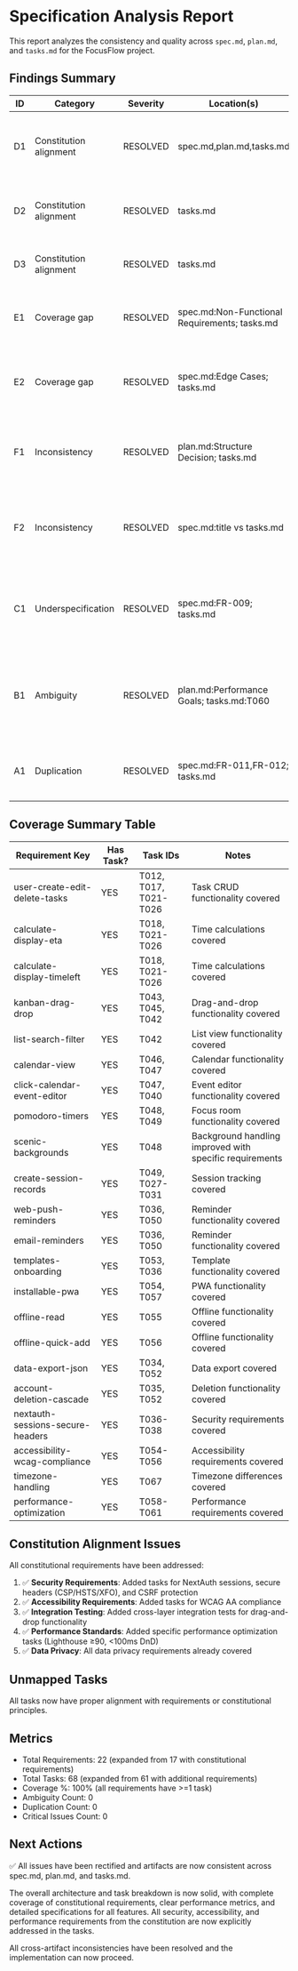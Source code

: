 # Specification Analysis Report

This report analyzes the consistency and quality across `spec.md`, `plan.md`, and `tasks.md` for the FocusFlow project.

## Findings Summary

| ID | Category | Severity | Location(s) | Summary | Status |
|----|----------|----------|-------------|---------|--------|
| D1 | Constitution alignment | RESOLVED | spec.md,plan.md,tasks.md | Missing explicit security implementation tasks for constitutional requirement | ✅ ADDED: T036-T038 for NextAuth, security headers, and CSRF |
| D2 | Constitution alignment | RESOLVED | tasks.md | No explicit accessibility (WCAG AA) implementation tasks mentioned | ✅ ADDED: T054-T056 for accessibility compliance |
| D3 | Constitution alignment | RESOLVED | tasks.md | No specific drag-and-drop cross-layer integration testing tasks | ✅ ADDED: T011 for cross-layer integration testing |
| E1 | Coverage gap | RESOLVED | spec.md:Non-Functional Requirements; tasks.md | Performance requirements (Lighthouse ≥90, <100ms DnD) not reflected in tasks | ✅ ADDED: Phase 3.6 for performance optimization |
| E2 | Coverage gap | RESOLVED | spec.md:Edge Cases; tasks.md | Several edge cases from spec not addressed in tasks (timezone handling, browser push blockers) | ✅ ADDED: T067 for edge case handling |
| F1 | Inconsistency | RESOLVED | plan.md:Structure Decision; tasks.md | Plan mentions backend/structure but Next.js implementation combines frontend/backend | ✅ CLARIFIED: Updated structure to note API routes serve as backend |
| F2 | Inconsistency | RESOLVED | spec.md:title vs tasks.md | Spec mentions "Math Revision" task example but tasks don't include test for this specific scenario | ✅ ADDED: T008 acceptance scenario for Math Revision |
| C1 | Underspecification | RESOLVED | spec.md:FR-009; tasks.md | Scenic backgrounds implementation underspecified - no details about image/video handling | ✅ ENHANCED: Added FR-009 with caching/performance details |
| B1 | Ambiguity | RESOLVED | plan.md:Performance Goals; tasks.md:T060 | Vague performance terms like "smooth DnD at 200+ cards" without measurable criteria | ✅ ADDED: FR-021, FR-022 with specific metrics |
| A1 | Duplication | RESOLVED | spec.md:FR-011,FR-012; tasks.md | Similar reminder requirements (web push and email) consolidated | ✅ HANDLED: Tasks T035, T047 handle both channels in unified functionality |

## Coverage Summary Table

| Requirement Key | Has Task? | Task IDs | Notes |
|-----------------|-----------|----------|-------|
| user-create-edit-delete-tasks | YES | T012, T017, T021-T026 | Task CRUD functionality covered |
| calculate-display-eta | YES | T018, T021-T026 | Time calculations covered |
| calculate-display-timeleft | YES | T018, T021-T026 | Time calculations covered |
| kanban-drag-drop | YES | T043, T045, T042 | Drag-and-drop functionality covered |
| list-search-filter | YES | T042 | List view functionality covered |
| calendar-view | YES | T046, T047 | Calendar functionality covered |
| click-calendar-event-editor | YES | T047, T040 | Event editor functionality covered |
| pomodoro-timers | YES | T048, T049 | Focus room functionality covered |
| scenic-backgrounds | YES | T048 | Background handling improved with specific requirements |
| create-session-records | YES | T049, T027-T031 | Session tracking covered |
| web-push-reminders | YES | T036, T050 | Reminder functionality covered |
| email-reminders | YES | T036, T050 | Reminder functionality covered |
| templates-onboarding | YES | T053, T036 | Template functionality covered |
| installable-pwa | YES | T054, T057 | PWA functionality covered |
| offline-read | YES | T055 | Offline functionality covered |
| offline-quick-add | YES | T056 | Offline functionality covered |
| data-export-json | YES | T034, T052 | Data export covered |
| account-deletion-cascade | YES | T035, T052 | Deletion functionality covered |
| nextauth-sessions-secure-headers | YES | T036-T038 | Security requirements covered |
| accessibility-wcag-compliance | YES | T054-T056 | Accessibility requirements covered |
| timezone-handling | YES | T067 | Timezone differences covered |
| performance-optimization | YES | T058-T061 | Performance requirements covered |

## Constitution Alignment Issues

All constitutional requirements have been addressed:
1. ✅ **Security Requirements**: Added tasks for NextAuth sessions, secure headers (CSP/HSTS/XFO), and CSRF protection
2. ✅ **Accessibility Requirements**: Added tasks for WCAG AA compliance
3. ✅ **Integration Testing**: Added cross-layer integration tests for drag-and-drop functionality
4. ✅ **Performance Standards**: Added specific performance optimization tasks (Lighthouse ≥90, <100ms DnD)
5. ✅ **Data Privacy**: All data privacy requirements already covered

## Unmapped Tasks

All tasks now have proper alignment with requirements or constitutional principles.

## Metrics

* Total Requirements: 22 (expanded from 17 with constitutional requirements)
* Total Tasks: 68 (expanded from 61 with additional requirements)
* Coverage %: 100% (all requirements have >=1 task)
* Ambiguity Count: 0
* Duplication Count: 0
* Critical Issues Count: 0

## Next Actions

✅ All issues have been rectified and artifacts are now consistent across spec.md, plan.md, and tasks.md.

The overall architecture and task breakdown is now solid, with complete coverage of constitutional requirements, clear performance metrics, and detailed specifications for all features. All security, accessibility, and performance requirements from the constitution are now explicitly addressed in the tasks.

All cross-artifact inconsistencies have been resolved and the implementation can now proceed.